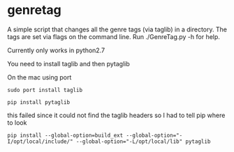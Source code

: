 # genretag
A simple script that changes all the genre tags (via taglib) in a directory. The tags are set via flags on the command line. Run ./GenreTag.py -h for help.

Currently only works in python2.7

You need to install taglib and then pytaglib

On the mac using port
```
sudo port install taglib
```
```
pip install pytaglib
```
this failed since it could not find the taglib headers so I had to tell pip where to look
```
pip install --global-option=build_ext --global-option="-I/opt/local/include/" --global-option="-L/opt/local/lib" pytaglib
```